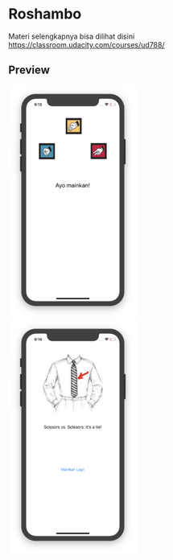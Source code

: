 # Roshambo
Materi selengkapnya bisa dilihat disini https://classroom.udacity.com/courses/ud788/

## Preview
<img src="https://github.com/omrobbie/ios-roshambo/blob/master/screenshot/preview1.png" width="256">&nbsp;
<img src="https://github.com/omrobbie/ios-roshambo/blob/master/screenshot/preview2.png" width="256">
